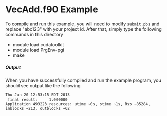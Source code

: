 VecAdd.f90 Example
==================

To compile and run this example, you will need to modify `submit.pbs` and replace "abc123" with your project id. After that, simply type the following commands in this directory

* module load cudatoolkit
* module load PrgEnv-pgi
* make

##### Output
When you have successfully compiled and run the example program, you should see output like the following

    Thu Jun 20 12:53:15 EDT 2013
     final result:     1.000000    
    Application 493223 resources: utime ~0s, stime ~1s, Rss ~85284, inblocks ~213, outblocks ~62
